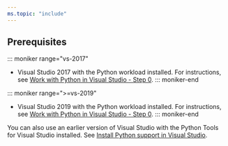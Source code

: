 ```yaml
---
ms.topic: "include"
---
```

## Prerequisites

::: moniker range="vs-2017"
- Visual Studio 2017 with the Python workload installed. For instructions, see [Work with Python in Visual Studio - Step 0](../tutorial-working-with-python-in-visual-studio-step-00-installation.md).
::: moniker-end

::: moniker range=">=vs-2019"
- Visual Studio 2019 with the Python workload installed. For instructions, see [Work with Python in Visual Studio - Step 0](../tutorial-working-with-python-in-visual-studio-step-00-installation.md).
::: moniker-end

You can also use an earlier version of Visual Studio with the Python Tools for Visual Studio installed. See [Install Python support in Visual Studio](../installing-python-support-in-visual-studio.md).
